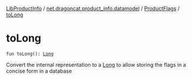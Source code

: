 [LibProductInfo](../../index.md) / [net.dragoncat.product_info.datamodel](../index.md) / [ProductFlags](index.md) / [toLong](./to-long.md)

# toLong

`fun toLong(): `[`Long`](https://kotlinlang.org/api/latest/jvm/stdlib/kotlin/-long/index.html)

Convert the internal representation to a [Long](https://kotlinlang.org/api/latest/jvm/stdlib/kotlin/-long/index.html) to allow storing the flags in a concise form in a database

